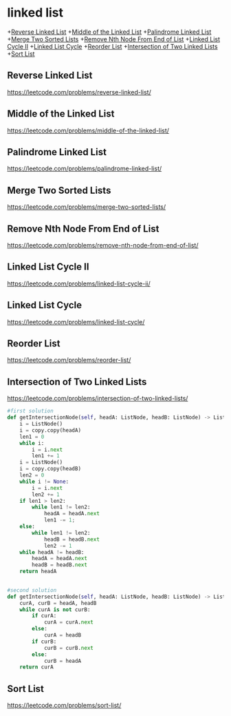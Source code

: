 # linked list
+[Reverse Linked List](#reverse-linked-list)
+[Middle of the Linked List](#middle-of-the-linked-list)
+[Palindrome Linked List](#palindrome-linked-list)
+[Merge Two Sorted Lists](#merge-two-sorted-lists)
+[Remove Nth Node From End of List](#remove-nth-node-from-end-of-list)
+[Linked List Cycle II](#linked-list-cycle-ii)
+[Linked List Cycle](#linked-list-cycle)
+[Reorder List](#reorder-list)
+[Intersection of Two Linked Lists](#intersection-of-two-linked-lists)
+[Sort List](#sort-list)
## Reverse Linked List
https://leetcode.com/problems/reverse-linked-list/

## Middle of the Linked List
https://leetcode.com/problems/middle-of-the-linked-list/

## Palindrome Linked List
https://leetcode.com/problems/palindrome-linked-list/

## Merge Two Sorted Lists
https://leetcode.com/problems/merge-two-sorted-lists/

## Remove Nth Node From End of List
https://leetcode.com/problems/remove-nth-node-from-end-of-list/

## Linked List Cycle II
https://leetcode.com/problems/linked-list-cycle-ii/

## Linked List Cycle
https://leetcode.com/problems/linked-list-cycle/

## Reorder List
https://leetcode.com/problems/reorder-list/

## Intersection of Two Linked Lists
https://leetcode.com/problems/intersection-of-two-linked-lists/

```python
#first solution
def getIntersectionNode(self, headA: ListNode, headB: ListNode) -> ListNode:
    i = ListNode()
    i = copy.copy(headA)
    len1 = 0
    while i:
        i = i.next
        len1 += 1
    i = ListNode()
    i = copy.copy(headB)
    len2 = 0
    while i != None:
        i = i.next
        len2 += 1
    if len1 > len2:
        while len1 != len2:
            headA = headA.next
            len1 -= 1;
    else:
        while len1 != len2:
            headB = headB.next
            len2 -= 1
    while headA != headB:
        headA = headA.next
        headB = headB.next
    return headA
 

#second solution
def getIntersectionNode(self, headA: ListNode, headB: ListNode) -> ListNode:
    curA, curB = headA, headB
    while curA is not curB:
        if curA:
            curA = curA.next
        else:
            curA = headB
        if curB:
            curB = curB.next
        else:
            curB = headA
    return curA

```

## Sort List
https://leetcode.com/problems/sort-list/












